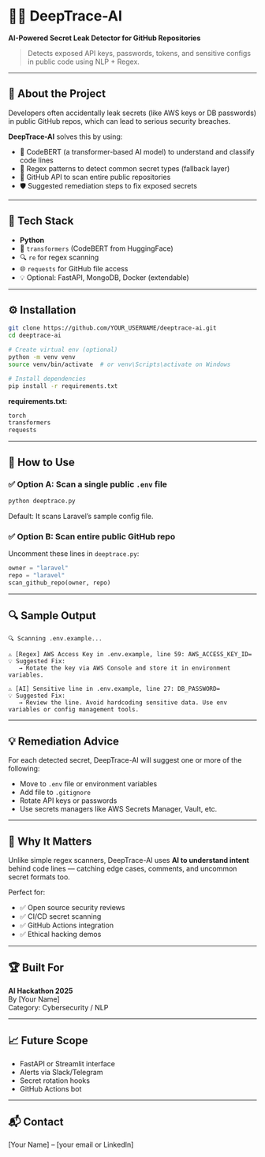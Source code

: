 
# 🕵️‍♂️ DeepTrace-AI
**AI-Powered Secret Leak Detector for GitHub Repositories**

> Detects exposed API keys, passwords, tokens, and sensitive configs in public code using NLP + Regex.

---

## 🚀 About the Project

Developers often accidentally leak secrets (like AWS keys or DB passwords) in public GitHub repos, which can lead to serious security breaches.

**DeepTrace-AI** solves this by using:
- 🤖 CodeBERT (a transformer-based AI model) to understand and classify code lines
- 🧠 Regex patterns to detect common secret types (fallback layer)
- 📁 GitHub API to scan entire public repositories
- 🛡️ Suggested remediation steps to fix exposed secrets

---

## 🧠 Tech Stack

- **Python**
- 🤗 `transformers` (CodeBERT from HuggingFace)
- 🔍 `re` for regex scanning
- 🌐 `requests` for GitHub file access
- 💡 Optional: FastAPI, MongoDB, Docker (extendable)

---

## ⚙️ Installation

```bash
git clone https://github.com/YOUR_USERNAME/deeptrace-ai.git
cd deeptrace-ai

# Create virtual env (optional)
python -m venv venv
source venv/bin/activate  # or venv\Scripts\activate on Windows

# Install dependencies
pip install -r requirements.txt
```

**requirements.txt:**
```txt
torch
transformers
requests
```

---

## 🧪 How to Use

### ✅ Option A: Scan a single public `.env` file

```bash
python deeptrace.py
```

Default: It scans Laravel’s sample config file.

### ✅ Option B: Scan entire public GitHub repo

Uncomment these lines in `deeptrace.py`:

```python
owner = "laravel"
repo = "laravel"
scan_github_repo(owner, repo)
```

---

## 🔍 Sample Output

```
🔍 Scanning .env.example...

⚠️ [Regex] AWS Access Key in .env.example, line 59: AWS_ACCESS_KEY_ID=
💡 Suggested Fix:
   → Rotate the key via AWS Console and store it in environment variables.

⚠️ [AI] Sensitive line in .env.example, line 27: DB_PASSWORD=
💡 Suggested Fix:
   → Review the line. Avoid hardcoding sensitive data. Use env variables or config management tools.
```

---

## 💡 Remediation Advice

For each detected secret, DeepTrace-AI will suggest one or more of the following:
- Move to `.env` file or environment variables
- Add file to `.gitignore`
- Rotate API keys or passwords
- Use secrets managers like AWS Secrets Manager, Vault, etc.

---

## 🎯 Why It Matters

Unlike simple regex scanners, DeepTrace-AI uses **AI to understand intent** behind code lines — catching edge cases, comments, and uncommon secret formats too.

Perfect for:
- ✅ Open source security reviews
- ✅ CI/CD secret scanning
- ✅ GitHub Actions integration
- ✅ Ethical hacking demos

---

## 🏆 Built For

**AI Hackathon 2025**  
By [Your Name]  
Category: Cybersecurity / NLP

---

## 📈 Future Scope

- FastAPI or Streamlit interface
- Alerts via Slack/Telegram
- Secret rotation hooks
- GitHub Actions bot

---

## 📬 Contact

[Your Name] – [your email or LinkedIn]
